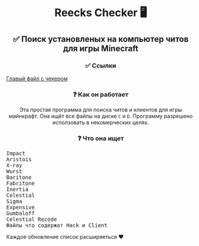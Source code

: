 <h1 align="center">Reecks Checker 🖥</h1>
<h2 align="center">✅ Поиск установленых на компьютер читов для игры Minecraft</h2>
<h3 align="center">✅ Ссылки</h3>
<a href="https://github.com/ReecksProducts/reeckscheck/blob/main/src/web/start.py" align="center">Главый файл с чекером</a>
<h3 align="center">❓ Как он работает</h3>
<p align="center">Эта простая программа для поиска читов и клиентов для игры майнкрафт. Она ищёт все файлы на диске <code>C</code> и <code>D</code>. Программу разрешено исползовать в некомерческих целях.</p>
<h3 align="center">❓ Что она ищет</h3>
<pre>
Impact
Aristois
X-ray
Wurst
Baritone
Fabritone
Inertia
Celestial
Sigma
Expensive
Gumbaloff
Celestial Recode
Файлы что содержат Hack и Client
</pre>
Каждое обновление список расширяеться ❤
